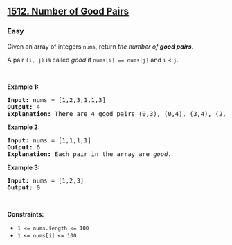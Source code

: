 <h2><a href="https://leetcode.com/problems/number-of-good-pairs/">1512. Number of Good Pairs</a></h2>
<h3>Easy</h3>

<div>
  <p>
    Given an array of integers <code>nums</code>, return
    <em>the number of <strong>good pairs</strong></em
    >.
  </p>

  <p>
    A pair <code>(i, j)</code> is called <em>good</em> if
    <code>nums[i] == nums[j]</code> and <code>i</code> &lt; <code>j</code>.
  </p>

  <p>&nbsp;</p>
  <p><strong class="example">Example 1:</strong></p>

  <pre><strong>Input:</strong> nums = [1,2,3,1,1,3]
<strong>Output:</strong> 4
<strong>Explanation:</strong> There are 4 good pairs (0,3), (0,4), (3,4), (2,5) 0-indexed.
</pre>

  <p><strong class="example">Example 2:</strong></p>

  <pre><strong>Input:</strong> nums = [1,1,1,1]
<strong>Output:</strong> 6
<strong>Explanation:</strong> Each pair in the array are <em>good</em>.
</pre>

  <p><strong class="example">Example 3:</strong></p>

  <pre><strong>Input:</strong> nums = [1,2,3]
<strong>Output:</strong> 0
</pre>

  <p>&nbsp;</p>
  <p><strong>Constraints:</strong></p>

  <ul>
    <li><code>1 &lt;= nums.length &lt;= 100</code></li>
    <li><code>1 &lt;= nums[i] &lt;= 100</code></li>
  </ul>
</div>

